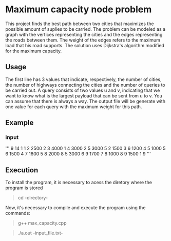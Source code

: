 # Maximum capacity node problem
This project finds the best path between two cities that maximizes the possible amount of suplies to be carried. The problem can be modeled as a graph with the vertices representing the cities and the edges representing the roads between them. The weight of the edges refers to the maximum load that his road supports. The solution uses Dijkstra's algorithm modified for the maximum capacity.

## Usage
The first line has 3 values that indicate, respectively, the number of cities, the number of highways connecting the cities and the number of queries to be carried out. A query consists of two values u and v, indicating that we want to know what is the largest payload that can be sent from u to v. You can assume that there is always a way. The output file will be generate with one value for each query with the maximum weight for this path.

## Example
### input
'''
9 14 1
1 2 2500
2 3 4000
1 4 3000
2 5 3000
5 2 1500
3 6 1200
4 5 1000
5 6 1500
4 7 1600
5 8 2000
8 5 3000
6 9 1700
7 8 1000
8 9 1500
1 9
'''


## Execution
To install the program, it is necessary to acess the diretory where the program is stored
> cd -directory-

Now, it's necessary to compile and execute the program using the commands:
> g++ max_capacity.cpp

> ./a.out -input_file.txt-
